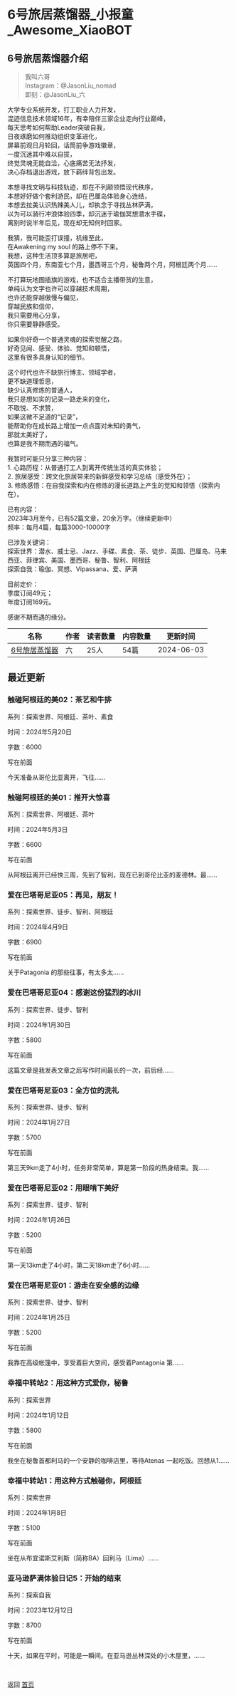 # 6号旅居蒸馏器_小报童_Awesome_XiaoBOT

## 6号旅居蒸馏器介绍
> 我叫六哥    
Instagram：@JasonLiu_nomad    
即刻：@JasonLiu_六    
    
大学专业系统开发，打工职业人力开发，    
混迹信息技术领域16年，有幸陪伴三家企业走向行业巅峰，    
每天思考如何帮助Leader突破自我，    
日夜琢磨如何推动组织变革进化，    
屏幕前观日月轮回，话筒前争游戏徽章，    
一度沉迷其中难以自拔，    
终觉灵魂无能自洽，心底痛苦无法抒发，    
决心存档退出游戏，放下羁绊背包出发。    
    
本想寻找文明与科技轨迹，却在不列颠领悟现代秩序，    
本想好好做个套利游民，却在巴厘岛体验身心连结，    
本想去拉美认识热辣美人儿，却执念于寻找丛林萨满，    
以为可以骑行冲浪体验四季，却沉迷于瑜伽冥想潜水手碟，    
离别时说半年后见，现在却无知何时回家。    
    
我猜，我可能歪打误撞，机缘至此，    
在Awakening my soul 的路上停不下来。    
我想，这种生活顶多算是旅居吧，    
英国四个月，东南亚七个月，墨西哥三个月，秘鲁两个月，阿根廷两个月……    
    
不打算玩地图插旗的游戏，也不适合主播带货的生意，    
单纯认为文字也许可以穿越技术周期，    
也许还能穿越傲慢与偏见，    
穿越民族和信仰，    
我只需要用心分享，    
你只需要静静感受。    
    
如果你好奇一个普通灵魂的探索觉醒之路，    
好奇见闻、感受、体验、觉知和顿悟，    
这里有很多具身认知的细节。    
    
这个时代也许不缺旅行博主、领域学者，    
更不缺道理哲思，    
缺少认真修炼的普通人，    
我只是想如实的记录一路走来的变化，    
不取悦、不求赞，    
如果这微不足道的“记录”，    
能帮助你在成长路上增加一点点面对未知的勇气，    
那就太美好了，    
也算是我不期而遇的福气。    
    
    
我暂时可能只分享三种内容：    
1\. 心路历程：从普通打工人到离开传统生活的真实体验；    
2\. 旅居感受：跨文化旅居带来的新鲜感受和学习总结（感受外在）；    
3\. 修炼感悟：在自我探索和内在修炼的漫长道路上产生的觉知和领悟（探索内在）。    
    
已有内容：    
2023年3月至今，已有52篇文章，20余万字。（继续更新中）    
频率：每月4篇，每篇3000-10000字    
    
已涉及关键词：    
探索世界：潜水、威士忌、Jazz、手碟、素食、茶、徒步、英国、巴厘岛、马来西亚、菲律宾、美国、墨西哥、秘鲁、智利、阿根廷    
探索自我：瑜伽、冥想、Vipassana、爱、萨满    
    
目前定价：    
季度订阅49元；    
年度订阅169元。    
    
感谢不期而遇的缘分。  
  


|名称|作者|读者数量|内容数量|更新时间|
|---|---|---|---|---|
|[6号旅居蒸馏器](https://xiaobot.net/p/ThinkDifferent?refer=0b133df9-27dc-423b-8101-639049001c13)|六|25人|54篇|2024-06-03|

## 最近更新
### 触碰阿根廷的美02：茶艺和牛排

系列：探索世界、阿根廷、茶叶、素食

时间：2024年5月20日

字数：6000

写在前面

今天准备从哥伦比亚离开，飞往......

### 触碰阿根廷的美01：推开大惊喜

系列：探索世界、阿根廷、茶叶

时间：2024年5月3日

字数：6600

写在前面

从阿根廷离开已经快三周，先到了智利，现在已到哥伦比亚的麦德林。最......

### 爱在巴塔哥尼亚05：再见，朋友！

系列：探索世界、徒步、智利、阿根廷

时间：2024年4月9日

字数：6900

写在前面

关于Patagonia 的那些往事，有太多太......

### 爱在巴塔哥尼亚04：感谢这份猛烈的冰川

系列：探索世界、徒步、智利

时间：2024年1月30日

字数：5800

写在前面

这篇文章是我发表文章之后写作时间最长的一次，前后经......

### 爱在巴塔哥尼亚03：全方位的洗礼

系列：探索世界、徒步、智利

时间：2024年1月27日

字数：5700

写在前面

第三天9km走了4小时，任务非常简单，算是第一阶段的热身结束。我......

### 爱在巴塔哥尼亚02：用眼啃下美好

系列：探索世界、徒步、智利

时间：2024年1月26日

字数：5200

写在前面

第一天13km走了4小时，第二天18km走了6小时......

### 爱在巴塔哥尼亚01：游走在安全感的边缘

系列：探索世界、徒步、智利

时间：2024年1月25日

字数：5200

写在前面

我靠在高级帐篷中，享受着巨大空间，感受着Pantagonia 第......

### 幸福中转站2：用这种方式爱你，秘鲁

系列：探索世界

时间：2024年1月12日

字数：5800

写在前面

我坐在秘鲁首都利马的一个安静的咖啡店里，等待Atenas 一起吃饭。回想从1......

### 幸福中转站1：用这种方式触碰你，阿根廷

系列：探索世界

时间：2024年1月8日

字数：5100

写在前面

坐在从布宜诺斯艾利斯（简称BA）回利马（Lima）......

### 亚马逊萨满体验日记5：开始的结束

系列：探索自我

时间：2023年12月12日

字数：8700

写在前面

十天，如果在平时，可能是一瞬间。在亚马逊丛林深处的小木屋里，......


<a href="https://github.com/Reno9527/awesome-xiaobot" style="color: white; text-decoration: none;">awesome-xiaobot</a>

返回 [首页](../README.md)
